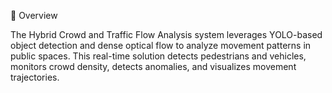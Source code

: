 📌 Overview

The Hybrid Crowd and Traffic Flow Analysis system leverages YOLO-based object detection and dense optical flow to analyze movement patterns in public spaces. This real-time solution detects pedestrians and vehicles, monitors crowd density, detects anomalies, and visualizes movement trajectories.
